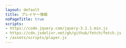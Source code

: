 ```yaml
---
layout: default
title: プレイヤー情報
noPageTitle: true
scripts:
- https://code.jquery.com/jquery-3.1.1.min.js
- https://cdn.jsdelivr.net/gh/github/fetch/fetch.js
- /assets/scripts/player.js
---
```

